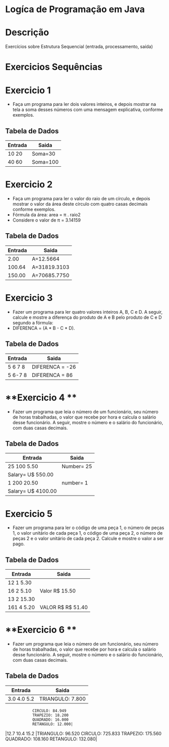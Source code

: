 # Logíca de Programação em Java
# Descrição
Exercícios sobre Estrutura Sequencial (entrada, processamento, saída)
# Exercicios Sequências 
# **Exercicio 1**
* Faça um programa para ler dois valores inteiros, e depois mostrar na tela a soma desses números com uma
mensagem explicativa, conforme exemplos.
## Tabela de Dados

| Entrada  | Saida  | 
|----------|--------
| 10  20   |Soma=30 |
| 40  60   |Soma=100|


# **Exercicio 2**
  * Faça um programa para ler o valor do raio de um círculo, e depois mostrar o valor da área deste círculo com quatro
casas decimais conforme exemplos.
  * Fórmula da área: area = π . raio2
  * Considere o valor de π = 3.14159

## Tabela de Dados

| **Entrada**  | **Saida**    | 
|----------|----------
| 2.00     |A=12.5664 |
| 100.64   |A=31819.3103|
| 150.00   |A=70685.7750 | 

# **Exercicio 3**
  * Fazer um programa para ler quatro valores inteiros A, B, C e D. A seguir, calcule e mostre a diferença do produto
de A e B pelo produto de C e D segundo a fórmula:
  * DIFERENCA = (A * B - C * D).

## Tabela de Dados

| **Entrada**  | **Saida**    | 
|----------|------------------
| 5 6 7 8   |DIFERENCA = -26 |
| 5 6-7 8   |DIFERENCA = 86  |

# **Exercicio 4 **
  * Fazer um programa que leia o número de um funcionário, seu número de horas trabalhadas, o valor que recebe por 
hora e calcula o salário desse funcionário. A seguir, mostre o número e o salário do funcionário, com duas casas 
decimais. 

## Tabela de Dados

| **Entrada**  | **Saida**    | 
|----------|------------------
| 25 100 5.50  | Number= 25 
                 Salary= U$ 550.00|
| 1 200 20.50   |number= 1  
                 Salary= U$ 4100.00|
           
# **Exercicio 5**
  * Fazer um programa para ler o código de uma peça 1, o número de peças 1, o valor unitário de cada peça 1, o 
código de uma peça 2, o número de peças 2 e o valor unitário de cada peça 2. Calcule e mostre o valor a ser pago. 

## Tabela de Dados

| **Entrada**  | **Saida**    | 
|----------|------------------
| 12 1 5.30 
  16  2 5.10|  Valor R$ 15.50 |
|13 2 15.30 
161 4 5.20 | VALOR R$ R$ 51.40 |

# **Exercicio 6 **
  * Fazer um programa que leia o número de um funcionário, seu número de horas trabalhadas, o valor que recebe por 
hora e calcula o salário desse funcionário. A seguir, mostre o número e o salário do funcionário, com duas casas 
decimais. 

## Tabela de Dados

| **Entrada**  | **Saida**    | 
|----------|------------------
|3.0 4.0 5.2  | TRIANGULO: 7.800 
                CIRCULO: 84.949 
                TRAPEZIO: 18.200 
                QUADRADO: 16.000 
                RETANGULO: 12.000|
|12.7 10.4 15.2 |TRIANGULO: 96.520 
                 CIRCULO: 725.833 
                 TRAPEZIO: 175.560 
                  QUADRADO: 108.160 
                  RETANGULO: 132.080|








